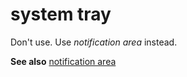 # system tray

Don't use. Use *notification area* instead.

**See also** [notification area](../n/notification-area.md)
